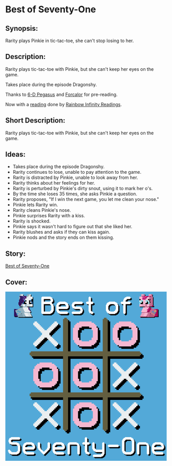 # Best of Seventy-One

## Synopsis:
Rarity plays Pinkie in tic-tac-toe, she can't stop losing to her.

## Description:
Rarity plays tic-tac-toe with Pinkie, but she can't keep her eyes on the game.

Takes place during the episode Dragonshy.

Thanks to [6-D Pegasus](https://www.fimfiction.net/user/293755/6-D+Pegasus) and [Forcalor](https://www.fimfiction.net/user/564657/Forcalor) for pre-reading.

Now with a [reading](https://www.youtube.com/watch?v=O7hpeDvzCaM) done by [Rainbow Infinity Readings](https://www.youtube.com/channel/UC_iFUISpI08ALO1DiwFbWHw).

## Short Description:
Rarity plays tic-tac-toe with Pinkie, but she can't keep her eyes on the game.

## Ideas:
- Takes place during the episode Dragonshy.
- Rarity continues to lose, unable to pay attention to the game.
- Rarity is distracted by Pinkie, unable to look away from her.
- Rarity thinks about her feelings for her.
- Rarity is perturbed by Pinkie's dirty snout, using it to mark her o's.
- By the time she loses 35 times, she asks Pinkie a question.
- Rarity proposes, "If I win the next game, you let me clean your nose."
- Pinkie lets Rarity win.
- Rarity cleans Pinkie's nose.
- Pinkie surprises Rarity with a kiss.
- Rarity is shocked.
- Pinkie says it wasn't hard to figure out that she liked her.
- Rarity blushes and asks if they can kiss again.
- Pinkie nods and the story ends on them kissing.

## Story:
[Best of Seventy-One](./best-of-seventy-one.md)

## Cover:
![cover](./best-of-seventy-one-cover-upscaled.png)
